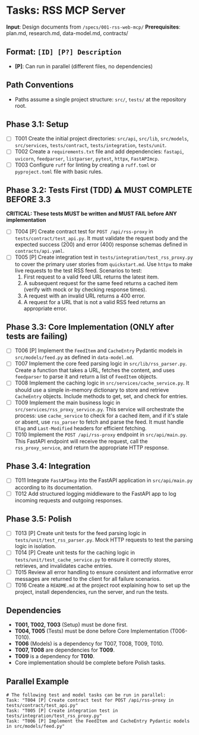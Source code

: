# Tasks: RSS MCP Server

**Input**: Design documents from `/specs/001-rss-web-mcp/`
**Prerequisites**: plan.md, research.md, data-model.md, contracts/

## Format: `[ID] [P?] Description`
- **[P]**: Can run in parallel (different files, no dependencies)

## Path Conventions
- Paths assume a single project structure: `src/`, `tests/` at the repository root.

## Phase 3.1: Setup
- [ ] T001 Create the initial project directories: `src/api`, `src/lib`, `src/models`, `src/services`, `tests/contract`, `tests/integration`, `tests/unit`.
- [ ] T002 Create a `requirements.txt` file and add dependencies: `fastapi`, `uvicorn`, `feedparser`, `listparser`, `pytest`, `httpx`, `FastAPImcp`.
- [ ] T003 Configure `ruff` for linting by creating a `ruff.toml` or `pyproject.toml` file with basic rules.

## Phase 3.2: Tests First (TDD) ⚠️ MUST COMPLETE BEFORE 3.3
**CRITICAL: These tests MUST be written and MUST FAIL before ANY implementation**
- [ ] T004 [P] Create contract test for `POST /api/rss-proxy` in `tests/contract/test_api.py`. It must validate the request body and the expected success (200) and error (400) response schemas defined in `contracts/api.yaml`.
- [ ] T005 [P] Create integration test in `tests/integration/test_rss_proxy.py` to cover the primary user stories from `quickstart.md`. Use `httpx` to make live requests to the test RSS feed. Scenarios to test:
    1.  First request to a valid feed URL returns the latest item.
    2.  A subsequent request for the same feed returns a cached item (verify with mock or by checking response times).
    3.  A request with an invalid URL returns a 400 error.
    4.  A request for a URL that is not a valid RSS feed returns an appropriate error.

## Phase 3.3: Core Implementation (ONLY after tests are failing)
- [ ] T006 [P] Implement the `FeedItem` and `CacheEntry` Pydantic models in `src/models/feed.py` as defined in `data-model.md`.
- [ ] T007 Implement the core feed parsing logic in `src/lib/rss_parser.py`. Create a function that takes a URL, fetches the content, and uses `feedparser` to parse it and return a list of `FeedItem` objects.
- [ ] T008 Implement the caching logic in `src/services/cache_service.py`. It should use a simple in-memory dictionary to store and retrieve `CacheEntry` objects. Include methods to get, set, and check for entries.
- [ ] T009 Implement the main business logic in `src/services/rss_proxy_service.py`. This service will orchestrate the process: use `cache_service` to check for a cached item, and if it's stale or absent, use `rss_parser` to fetch and parse the feed. It must handle `ETag` and `Last-Modified` headers for efficient fetching.
- [ ] T010 Implement the `POST /api/rss-proxy` endpoint in `src/api/main.py`. This FastAPI endpoint will receive the request, call the `rss_proxy_service`, and return the appropriate HTTP response.

## Phase 3.4: Integration
- [ ] T011 Integrate `FastAPImcp` into the FastAPI application in `src/api/main.py` according to its documentation.
- [ ] T012 Add structured logging middleware to the FastAPI app to log incoming requests and outgoing responses.

## Phase 3.5: Polish
- [ ] T013 [P] Create unit tests for the feed parsing logic in `tests/unit/test_rss_parser.py`. Mock HTTP requests to test the parsing logic in isolation.
- [ ] T014 [P] Create unit tests for the caching logic in `tests/unit/test_cache_service.py` to ensure it correctly stores, retrieves, and invalidates cache entries.
- [ ] T015 Review all error handling to ensure consistent and informative error messages are returned to the client for all failure scenarios.
- [ ] T016 Create a `README.md` at the project root explaining how to set up the project, install dependencies, run the server, and run the tests.

## Dependencies
- **T001, T002, T003** (Setup) must be done first.
- **T004, T005** (Tests) must be done before Core Implementation (T006-T010).
- **T006** (Models) is a dependency for T007, T008, T009, T010.
- **T007, T008** are dependencies for **T009**.
- **T009** is a dependency for **T010**.
- Core implementation should be complete before Polish tasks.

## Parallel Example
```
# The following test and model tasks can be run in parallel:
Task: "T004 [P] Create contract test for POST /api/rss-proxy in tests/contract/test_api.py"
Task: "T005 [P] Create integration test in tests/integration/test_rss_proxy.py"
Task: "T006 [P] Implement the FeedItem and CacheEntry Pydantic models in src/models/feed.py"
```